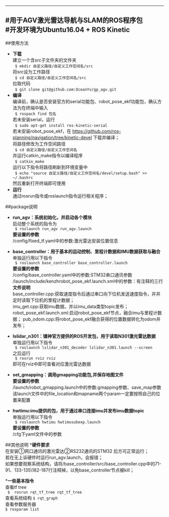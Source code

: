 --------------------------------------------------
#用于AGV激光雷达导航与SLAM的ROS程序包  
#开发环境为Ubuntu16.04 + ROS Kinetic  
--------------------------------------------------

##使用方法
* __下载__  
    建立一个含src子文件夹的文件夹  
    ` $ mkdir 自定义路径/自定义工作空间名/src`  
    将src设为工作路径   
    ` $ cd 自定义路径/自定义工作空间名/src`  
    拉取代码  
    ` $ git clone git@github.com:OceanYv/gp_agv.git`  
* __编译__  
    编译前，确认是否安装官方的serial功能包、robot_pose_ekf功能包，确认方法为在终端中输入  
        ` $ rospack find 包名`  
        若未安装serial，运行  
        ` $ sudo apt-get install ros-kinetic-serial`  
        若未安装robot_pose_ekf，在 https://github.com/ros-planning/navigation/tree/kinetic-devel 下载并编译；  
    将路径修改为工作空间路径  
        ` $ cd 自定义路径/自定义工作空间名`  
    并运行catkin_make指令以编译程序  
        ` $ catkin_make`  
    运行以下指令将路径刷新到环境变量中  
        ` $ echo "source 自定义路径/自定义工作空间名/devel/setup.bash" >> ~/.bashrc`  
    然后重新打开终端即可使用
* __运行__  
    通过rosrun指令或roslaunch指令运行相关程序；


##package说明
* __run_agv：系统初始化，并启动各个模块__  
    启动整个系统的指令为  
    ` $ roslaunch run_agv run_agv.launch`  
    __要设置的参数__  
	/config/fixed_tf.yaml中的参数:激光雷达安装位置信息  

* __base_controller：用于基本的运动控制、里程计数据和IMU数据获取与融合__
    单独运行用以下指令  
    ` $ roslaunch base_controller base_controller.launch`  
    __要设置的参数__  
	/config/base_controller.yaml中的参数:STM32串口通讯参数  
	/launch/include/kenzhrobot_pose_ekf.launch.xml中的参数：有注释的三行  
    __文件说明__  
    base_controller.cpp:获取速度指令后通过串口向下位机发送速度指令，并并定时读取下位机的里程计数据；  
    imu_get.cpp:获取imu数据，并以imu_data类型topic发布；  
    robot_pose_ekf.launch.xml:启动robot_pose_ekf节点，融合imu与里程计数据；
    pub_odom.cpp:将robot_pose_ekf融合获得的位置数据转化为odom并发布；

* __lslidar_n301：镭神官方提供的ROS开发包，用于读取N301激光雷达数据__  
    单独运行用以下指令  
    ` $ roslaunch lslidar_n301_decoder lslidar_n301.launch --screen`  
    之后运行  
    ` $ rosrun rviz rviz`  
    即可在rviz中即可查看对应激光雷达数据  

* __set_gmapping：调用gmapping功能包,并保存地图文件__  
    __要设置的参数__  
	/launch/robot_gmapping.launch中的参数:gmapping参数、save_map参数  
    该launch文件中的file_location和mapname两个param一定要按照自己的位置来配置  

* __hwtimu:imu提供的包，用于通过串口连接imu并发布imu数据topic__  
    单独运行用以下指令  
    ` $ roslaunch hwtimu hwtimusubexp.launch`  
    __要设置的参数__  
	/cfg下yaml文件中的参数  

##其他说明
*__硬件要求__  
    在安装①网口通讯的激光雷达②RS232通讯的STM32 后方可正常运行；  
    若在无上诉硬件时运行run_agv.launch，会报错；  
    如果想要观察系统结构，请将/base_controller/src/base_controller.cpp中的71-91、133-135\182-187行注释掉，以免base_controller节点被kill；  

*__一些基本指令__  
  查看tf tree  
  ` $  rosrun rqt_tf_tree rqt_tf_tree`  
  查看系统结构
  ` $ rqt_graph `  
  查看参数服务器  
  ` $ rosparam list `  